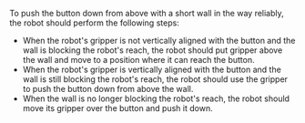 To push the button down from above with a short wall in the way reliably, the robot should perform the following steps:
- When the robot's gripper is not vertically aligned with the button and the wall is blocking the robot's reach, the robot should put gripper above the wall and move to a position where it can reach the button.
- When the robot's gripper is vertically aligned with the button and the wall is still blocking the robot's reach, the robot should use the gripper to push the button down from above the wall.
- When the wall is no longer blocking the robot's reach, the robot should move its gripper over the button and push it down.